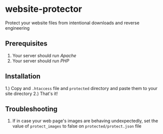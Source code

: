 # website-protector
Protect your website files from intentional downloads and reverse engineering

## Prerequisites
1. Your server should run *Apache*
2. Your server should run *PHP*

## Installation
1.) Copy and `.htaccess` file and `protected` directory and paste them to your site directory
2.) That's it!

## Troubleshooting
1. If in case your web page's images are behaving undexpectedly, set the value of `protect_images` to false on `protected/protect.json` file
